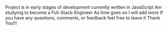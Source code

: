 Project is in early stages of development
currently written in JavaScript
Am studying to become a Full-Stack-Engineer
As time goes on I will add more 
If you have any questions, comments, or feedback feel free to leave it 
Thank You!!!
